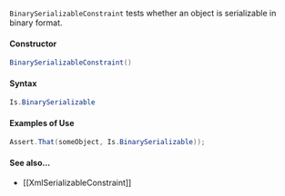 `BinarySerializableConstraint` tests whether an object is serializable in binary format.

#### Constructor

```csharp
BinarySerializableConstraint()
```

#### Syntax

```csharp
Is.BinarySerializable
```

#### Examples of Use

```csharp
Assert.That(someObject, Is.BinarySerializable));
```

#### See also...
 * [[XmlSerializableConstraint]]

